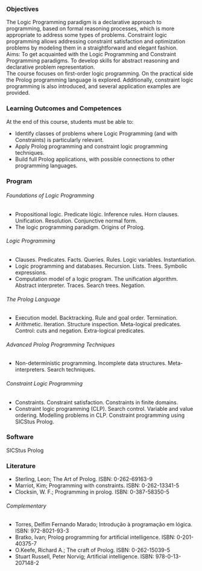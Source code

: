 ### Objectives
The Logic Programming paradigm is a declarative approach to programming, based on formal reasoning processes, which is more appropriate to address some types of problems. Constraint logic programming allows addressing constraint satisfaction and optimization problems by modeling them in a straightforward and elegant fashion.  
Aims: To get acquainted with the Logic Programming and Constraint Programming paradigms. To develop skills for abstract reasoning and declarative problem representation.  
The course focuses on first-order logic programming. On the practical side the Prolog programming language is explored. Additionally, constraint logic programming is also introduced, and several application examples are provided.

### Learning Outcomes and Competences
At the end of this course, students must be able to:
- Identify classes of problems where Logic Programming (and with Constraints) is particularly relevant.
- Apply Prolog programming and constraint logic programming techniques.
- Build full Prolog applications, with possible connections to other programming languages.

### Program
###### Foundations of Logic Programming
- Propositional logic. Predicate lógic. Inference rules. Horn clauses. Unification. Resolution. Conjunctive normal form.
- The logic programming paradigm. Origins of Prolog.
###### Logic Programming
- Clauses. Predicates. Facts. Queries. Rules. Logic variables. Instantiation.
- Logic programming and databases. Recursion. Lists. Trees. Symbolic expressions.
- Computation model of a logic program. The unification algorithm. Abstract interpreter. Traces. Search trees. Negation.
###### The Prolog Language
- Execution model. Backtracking. Rule and goal order. Termination.
- Arithmetic. Iteration. Structure inspection. Meta-logical predicates. Control: cuts and negation. Extra-logical predicates.
###### Advanced Prolog Programming Techniques
- Non-deterministic programming. Incomplete data structures. Meta-interpreters. Search techniques.
###### Constraint Logic Programming
- Constraints. Constraint satisfaction. Constraints in finite domains.
- Constraint logic programming (CLP). Search control. Variable and value ordering. Modelling problems in CLP. Constraint programming using SICStus Prolog.

### Software
SICStus Prolog

### Literature
- Sterling, Leon; The Art of Prolog. ISBN: 0-262-69163-9
- Marriot, Kim; Programming with constraints. ISBN: 0-262-13341-5
- Clocksin, W. F.; Programming in prolog. ISBN: 0-387-58350-5
###### Complementary
- Torres, Delfim Fernando Marado; Introdução à programação em lógica. ISBN: 972-8021-93-3
- Bratko, Ivan; Prolog programming for artificial intelligence. ISBN: 0-201-40375-7
- O.Keefe, Richard A.; The craft of Prolog. ISBN: 0-262-15039-5
- Stuart Russell, Peter Norvig; Artificial intelligence. ISBN: 978-0-13-207148-2
